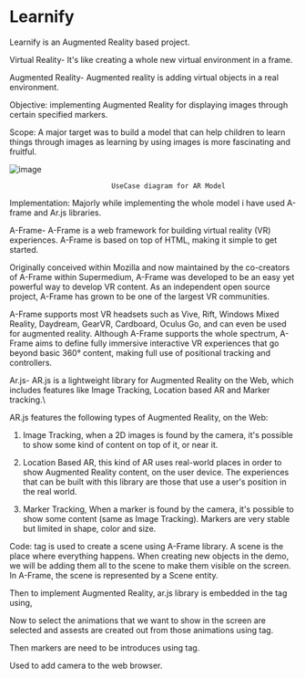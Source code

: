 # Learnify

Learnify is an Augmented Reality based project.

Virtual Reality- It's like  creating a whole new virtual environment in a frame.

Augmented Reality- Augmented reality is adding virtual objects in a real environment.

Objective: implementing Augmented Reality for displaying images through certain specified markers.

Scope: A major target was to build a model that can help children to learn things through images as learning by using images is more fascinating and fruitful.


![image](https://user-images.githubusercontent.com/95572175/204800233-57734a98-4a7b-4c40-8e16-cecef4aac281.png)

                             UseCase diagram for AR Model
                             
                 
 Implementation: Majorly while implementing the whole model i have used A-frame and Ar.js libraries.
 
 A-Frame- A-Frame is a web framework for building virtual reality (VR) experiences. A-Frame is based on top of HTML, making it simple to get started.

Originally conceived within Mozilla and now maintained by the co-creators of A-Frame within Supermedium, A-Frame was developed to be an easy yet powerful way to develop VR content. As an independent open source project, A-Frame has grown to be one of the largest VR communities.

A-Frame supports most VR headsets such as Vive, Rift, Windows Mixed Reality, Daydream, GearVR, Cardboard, Oculus Go, and can even be used for augmented reality. Although A-Frame supports the whole spectrum, A-Frame aims to define fully immersive interactive VR experiences that go beyond basic 360° content, making full use of positional tracking and controllers.
 
 Ar.js- AR.js is a lightweight library for Augmented Reality on the Web, which includes features like Image Tracking, Location based AR and Marker tracking.\
 
 AR.js features the following types of Augmented Reality, on the Web:
  1. Image Tracking, when a 2D images is found by the camera, it's possible to show some kind of content on top of it, or near it. 

  2. Location Based AR, this kind of AR uses real-world places in order to show Augmented Reality content, on the user device. The experiences that can be built with          this library are those that use a user's position in the real world. 

  3. Marker Tracking, When a marker is found by the camera, it's possible to show some content (same as Image Tracking). Markers are very stable but limited in shape,        color and size.
  
  
 Code:
 <a-scene> tag is used to create a scene using A-Frame library.
A scene is the place where everything happens. When creating new objects in the demo, we will be adding them all to the scene to make them visible on the screen. In    A-Frame, the scene is represented by a Scene entity.

Then to implement Augmented Reality, ar.js library is embedded in the <A-scene> tag using, <a-scene embedded arjs>

Now to select the animations that we want to show in the screen are selected and assests are created out from those animations using <a-assets> tag.

Then markers are need to be introduces using <a-marker> tag.

<a-entity camera></a-entity> Used to add camera to the web browser.
